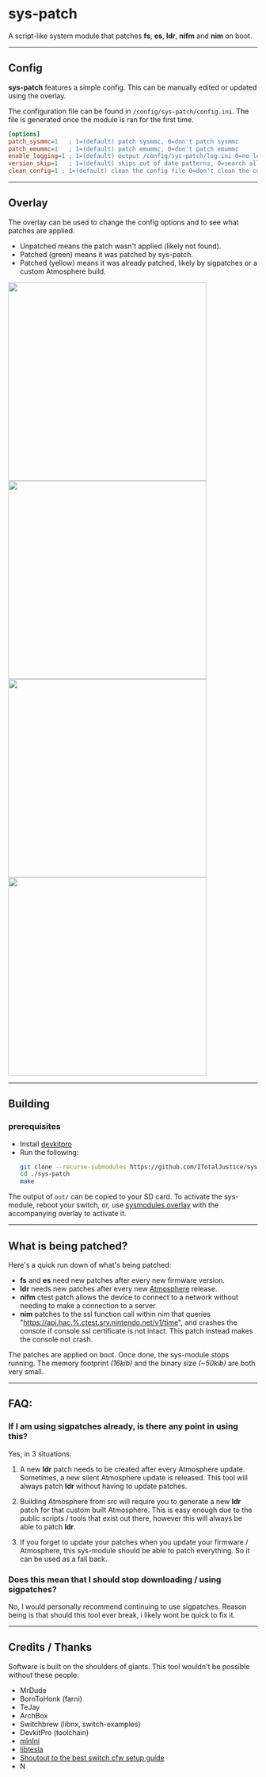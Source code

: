 # sys-patch

A script-like system module that patches **fs**, **es**, **ldr**, **nifm** and **nim** on boot.

---

## Config

**sys-patch** features a simple config. This can be manually edited or updated using the overlay.

The configuration file can be found in `/config/sys-patch/config.ini`. The file is generated once the module is ran for the first time.

```ini
[options]
patch_sysmmc=1   ; 1=(default) patch sysmmc, 0=don't patch sysmmc
patch_emummc=1   ; 1=(default) patch emummc, 0=don't patch emummc
enable_logging=1 ; 1=(default) output /config/sys-patch/log.ini 0=no log
version_skip=1   ; 1=(default) skips out of date patterns, 0=search all patterns
clean_config=1 ; 1=(default) clean the config file 0=don't clean the config file
```

---

## Overlay

The overlay can be used to change the config options and to see what patches are applied.

- Unpatched means the patch wasn't applied (likely not found).
- Patched (green) means it was patched by sys-patch.
- Patched (yellow) means it was already patched, likely by sigpatches or a custom Atmosphere build.

<p float="left">
  <img src="https://i.imgur.com/yDhTdI6.jpg" width="400" />
  <img src="https://i.imgur.com/G6U9wGa.jpg" width="400" />
  <img src="https://i.imgur.com/cSXUIWS.jpg" width="400" />
  <img src="https://i.imgur.com/XNLWLqL.jpg" width="400" />
</p>

---

## Building

### prerequisites
- Install [devkitpro](https://devkitpro.org/wiki/Getting_Started)
- Run the following:
  ```sh
  git clone --recurse-submodules https://github.com/ITotalJustice/sys-patch.git
  cd ./sys-patch
  make
  ```

The output of `out/` can be copied to your SD card.
To activate the sys-module, reboot your switch, or, use [sysmodules overlay](https://github.com/WerWolv/ovl-sysmodules/releases/latest) with the accompanying overlay to activate it.

---

## What is being patched?

Here's a quick run down of what's being patched:

- **fs** and **es** need new patches after every new firmware version.
- **ldr** needs new patches after every new [Atmosphere](https://github.com/Atmosphere-NX/Atmosphere/) release.
- **nifm** ctest patch allows the device to connect to a network without needing to make a connection to a server
- **nim** patches to the ssl function call within nim that queries "https://api.hac.%.ctest.srv.nintendo.net/v1/time", and crashes the console if console ssl certificate is not intact. This patch instead makes the console not crash.

The patches are applied on boot. Once done, the sys-module stops running.
The memory footprint *(16kib)* and the binary size *(~50kib)* are both very small.

---

## FAQ:

### If I am using sigpatches already, is there any point in using this?

Yes, in 3 situations.

1. A new **ldr** patch needs to be created after every Atmosphere update. Sometimes, a new silent Atmosphere update is released. This tool will always patch **ldr** without having to update patches.

2. Building Atmosphere from src will require you to generate a new **ldr** patch for that custom built Atmosphere. This is easy enough due to the public scripts / tools that exist out there, however this will always be able to patch **ldr**.

3.  If you forget to update your patches when you update your firmware / Atmosphere, this sys-module should be able to patch everything. So it can be used as a fall back.

### Does this mean that I should stop downloading / using sigpatches?

No, I would personally recommend continuing to use sigpatches. Reason being is that should this tool ever break, i likely wont be quick to fix it.

---

## Credits / Thanks

Software is built on the shoulders of giants. This tool wouldn't be possible without these people:

- MrDude
- BornToHonk (farni)
- TeJay
- ArchBox
- Switchbrew (libnx, switch-examples)
- DevkitPro (toolchain)
- [minIni](https://github.com/compuphase/minIni)
- [libtesla](https://github.com/WerWolv/libtesla)
- [Shoutout to the best switch cfw setup guide](https://rentry.org/SwitchHackingIsEasy)
- N
